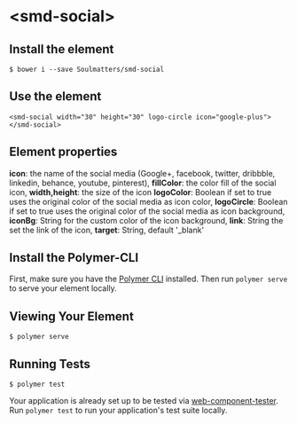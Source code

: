 # \<smd-social\>


## Install the element

```
$ bower i --save Soulmatters/smd-social

```

## Use the element

```
<smd-social width="30" height="30" logo-circle icon="google-plus"></smd-social>

```
## Element properties


**icon**: the name of the social media (Google+, facebook, twitter, dribbble, linkedin, behance, youtube, pinterest),
**fillColor**: the color fill of the social icon,
**width,height**: the size of the icon
**logoColor**: Boolean if set to true uses the original color of the social media as icon color,
**logoCircle**: Boolean if set to true uses the original color of the social media as icon background,
**iconBg**: String for the custom color of the icon background,
**link**: String the set the link of the icon,
**target**: String, default '_blank'


## Install the Polymer-CLI

First, make sure you have the [Polymer CLI](https://www.npmjs.com/package/polymer-cli) installed. Then run `polymer serve` to serve your element locally.

## Viewing Your Element

```
$ polymer serve
```

## Running Tests

```
$ polymer test
```

Your application is already set up to be tested via [web-component-tester](https://github.com/Polymer/web-component-tester). Run `polymer test` to run your application's test suite locally.
